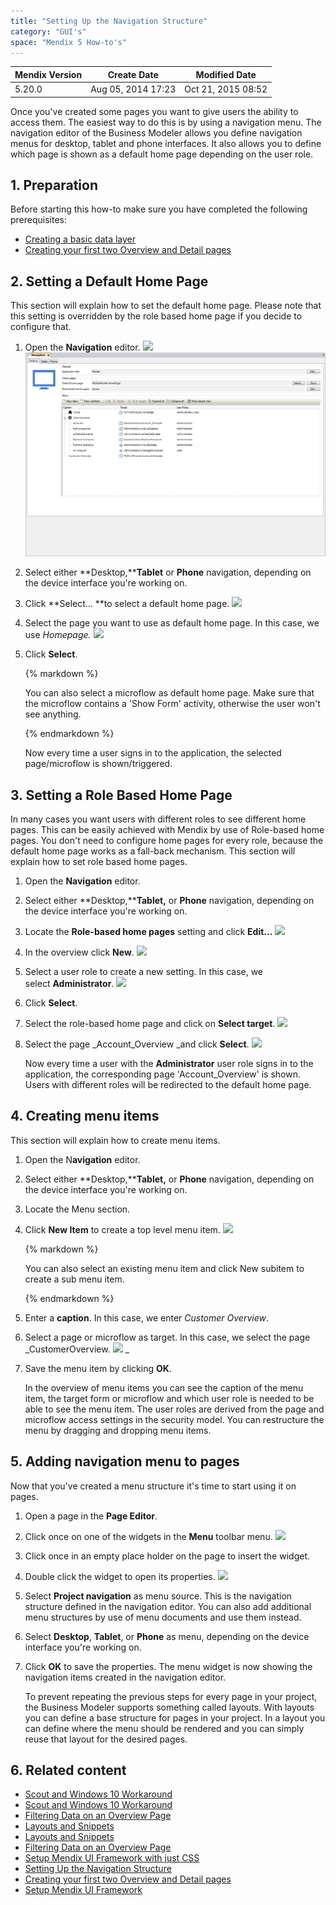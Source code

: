```yaml
---
title: "Setting Up the Navigation Structure"
category: "GUI's"
space: "Mendix 5 How-to's"
---
```

<table><thead><tr><th class="confluenceTh">Mendix Version</th><th class="confluenceTh">Create Date</th><th colspan="1" class="confluenceTh">Modified Date</th></tr></thead><tbody><tr><td class="confluenceTd">5.20.0</td><td class="confluenceTd">Aug 05, 2014 17:23</td><td colspan="1" class="confluenceTd">Oct 21, 2015 08:52</td></tr></tbody></table>



Once you've created some pages you want to give users the ability to access them. The easiest way to do this is by using a navigation menu. The navigation editor of the Business Modeler allows you define navigation menus for desktop, tablet and phone interfaces. It also allows you to define which page is shown as a default home page depending on the user role.

## 1\. Preparation

Before starting this how-to make sure you have completed the following prerequisites:

*   [Creating a basic data layer](Creating+a+basic+data+layer)
*   [Creating your first two Overview and Detail pages](Creating+your+first+two+Overview+and+Detail+pages)

## 2\. Setting a Default Home Page

This section will explain how to set the default home page. Please note that this setting is overridden by the role based home page if you decide to configure that.

1.  Open the **Navigation** editor.
    ![](attachments/2949138/16842787.png)
    ![](attachments/2949138/16842789.png)
2.  Select either **Desktop,****Tablet** or **Phone** navigation, depending on the device interface you're working on.
3.  Click **Select... **to select a default home page.
    ![](attachments/2949138/16842790.png) 
4.  Select the page you want to use as default home page. In this case, we use _Homepage._
    ![](attachments/2949138/16842791.png)
5.  Click **Select**.

    <div class="alert alert-info">{% markdown %}

    You can also select a microflow as default home page. Make sure that the microflow contains a 'Show Form' activity, otherwise the user won't see anything.

    {% endmarkdown %}</div>

    Now every time a user signs in to the application, the selected page/microflow is shown/triggered.

## <a name="Setupthenavigationstructure-Settherolebasedhomepage" rel="nofollow"></a>3\. Setting a Role Based Home Page

In many cases you want users with different roles to see different home pages. This can be easily achieved with Mendix by use of Role-based home pages. You don't need to configure home pages for every role, because the default home page works as a fall-back mechanism. This section will explain how to set role based home pages.

1.  Open the **Navigation** editor.
2.  Select either **Desktop,****Tablet,** or **Phone** navigation, depending on the device interface you're working on.
3.  Locate the **Role-based home pages** setting and click **Edit...**
    ![](attachments/2949138/16842792.png)
4.  In the overview click **New**.
    ![](attachments/2949138/16842793.png) 
5.  Select a user role to create a new setting. In this case, we select **Administrator**.
    ![](attachments/2949138/16842794.png)
6.  Click **Select**.
7.  Select the role-based home page and click on **Select target**.
    ![](attachments/2949138/16842795.png)
8.  Select the page _Account_Overview _and click **Select**.
    ![](attachments/2949138/16842796.png)

    Now every time a user with the **Administrator** user role signs in to the application, the corresponding page 'Account_Overview' is shown. Users with different roles will be redirected to the default home page.

## <a name="Setupthenavigationstructure-Createmenuitems" rel="nofollow"></a>4\. Creating menu items

This section will explain how to create menu items.

1.  Open the N**avigation** editor.
2.  Select either **Desktop,****Tablet,** or **Phone** navigation, depending on the device interface you're working on.
3.  Locate the Menu section.
4.  Click **New Item** to create a top level menu item.
    ![](attachments/2949138/16842797.png)

    <div class="alert alert-info">{% markdown %}

    You can also select an existing menu item and click New subitem to create a sub menu item.

    {% endmarkdown %}</div>
5.  Enter a **caption**. In this case, we enter _Customer Overview_.

6.  Select a page or microflow as target. In this case, we select the page _CustomerOverview.
    ![](attachments/2949138/16842798.png) _
7.  Save the menu item by clicking **OK**.

    In the overview of menu items you can see the caption of the menu item, the target form or microflow and which user role is needed to be able to see the menu item. The user roles are derived from the page and microflow access settings in the security model. You can restructure the menu by dragging and dropping menu items.

## <a name="Setupthenavigationstructure-Addnavigationmenutopages" rel="nofollow"></a>5\. Adding navigation menu to pages

Now that you've created a menu structure it's time to start using it on pages.

1.  Open a page in the **Page Editor**.
2.  Click once on one of the widgets in the **Menu** toolbar menu.
    ![](attachments/2949138/8945703.png)
3.  Click once in an empty place holder on the page to insert the widget.
4.  Double click the widget to open its properties.
    ![](attachments/2949138/8945704.png)
5.  Select **Project navigation** as menu source. This is the navigation structure defined in the navigation editor. You can also add additional menu structures by use of menu documents and use them instead.
6.  Select **Desktop**, **Tablet**, or **Phone** as menu, depending on the device interface you're working on.
7.  Click **OK** to save the properties. The menu widget is now showing the navigation items created in the navigation editor.

    To prevent repeating the previous steps for every page in your project, the Business Modeler supports something called layouts. With layouts you can define a base structure for pages in your project. In a layout you can define where the menu should be rendered and you can simply reuse that layout for the desired pages.

## 6\. Related content

*   [Scout and Windows 10 Workaround](Scout+and+Windows+10+Workaround)
*   [Scout and Windows 10 Workaround](/howto6/Scout+and+Windows+10+Workaround)
*   [Filtering Data on an Overview Page](Filtering+Data+on+an+Overview+Page)
*   [Layouts and Snippets](Layouts+and+Snippets)
*   [Layouts and Snippets](/howto6/Layouts+and+Snippets)
*   [Filtering Data on an Overview Page](/howto6/Filtering+Data+on+an+Overview+Page)
*   [Setup Mendix UI Framework with just CSS](Setup+Mendix+UI+Framework+with+just+CSS)
*   [Setting Up the Navigation Structure](Setting+Up+the+Navigation+Structure)
*   [Creating your first two Overview and Detail pages](Creating+your+first+two+Overview+and+Detail+pages)
*   [Setup Mendix UI Framework](Setup+Mendix+UI+Framework)
